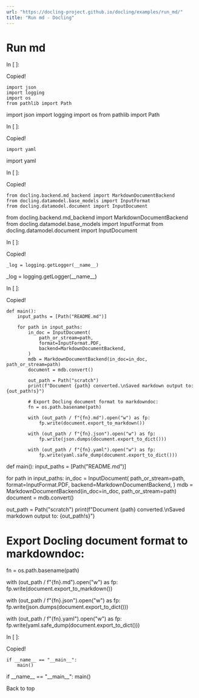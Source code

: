 ```yaml
---
url: "https://docling-project.github.io/docling/examples/run_md/"
title: "Run md - Docling"
---
```


# Run md

In \[ \]:

Copied!

```
import json
import logging
import os
from pathlib import Path

```

import json
import logging
import os
from pathlib import Path

In \[ \]:

Copied!

```
import yaml

```

import yaml

In \[ \]:

Copied!

```
from docling.backend.md_backend import MarkdownDocumentBackend
from docling.datamodel.base_models import InputFormat
from docling.datamodel.document import InputDocument

```

from docling.backend.md\_backend import MarkdownDocumentBackend
from docling.datamodel.base\_models import InputFormat
from docling.datamodel.document import InputDocument

In \[ \]:

Copied!

```
_log = logging.getLogger(__name__)

```

\_log = logging.getLogger(\_\_name\_\_)

In \[ \]:

Copied!

```
def main():
    input_paths = [Path("README.md")]

    for path in input_paths:
        in_doc = InputDocument(
            path_or_stream=path,
            format=InputFormat.PDF,
            backend=MarkdownDocumentBackend,
        )
        mdb = MarkdownDocumentBackend(in_doc=in_doc, path_or_stream=path)
        document = mdb.convert()

        out_path = Path("scratch")
        print(f"Document {path} converted.\nSaved markdown output to: {out_path!s}")

        # Export Docling document format to markdowndoc:
        fn = os.path.basename(path)

        with (out_path / f"{fn}.md").open("w") as fp:
            fp.write(document.export_to_markdown())

        with (out_path / f"{fn}.json").open("w") as fp:
            fp.write(json.dumps(document.export_to_dict()))

        with (out_path / f"{fn}.yaml").open("w") as fp:
            fp.write(yaml.safe_dump(document.export_to_dict()))

```

def main():
input\_paths = \[Path("README.md")\]

for path in input\_paths:
in\_doc = InputDocument(
path\_or\_stream=path,
format=InputFormat.PDF,
backend=MarkdownDocumentBackend,
)
mdb = MarkdownDocumentBackend(in\_doc=in\_doc, path\_or\_stream=path)
document = mdb.convert()

out\_path = Path("scratch")
print(f"Document {path} converted.\\nSaved markdown output to: {out\_path!s}")

# Export Docling document format to markdowndoc:
fn = os.path.basename(path)

with (out\_path / f"{fn}.md").open("w") as fp:
fp.write(document.export\_to\_markdown())

with (out\_path / f"{fn}.json").open("w") as fp:
fp.write(json.dumps(document.export\_to\_dict()))

with (out\_path / f"{fn}.yaml").open("w") as fp:
fp.write(yaml.safe\_dump(document.export\_to\_dict()))

In \[ \]:

Copied!

```
if __name__ == "__main__":
    main()

```

if \_\_name\_\_ == "\_\_main\_\_":
main()

Back to top